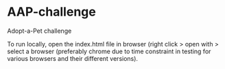 # AAP-challenge
Adopt-a-Pet challenge

To run locally, open the index.html file in browser (right click > open with > select a browser (preferably chrome due to time constraint in testing for various browsers and their different versions).
